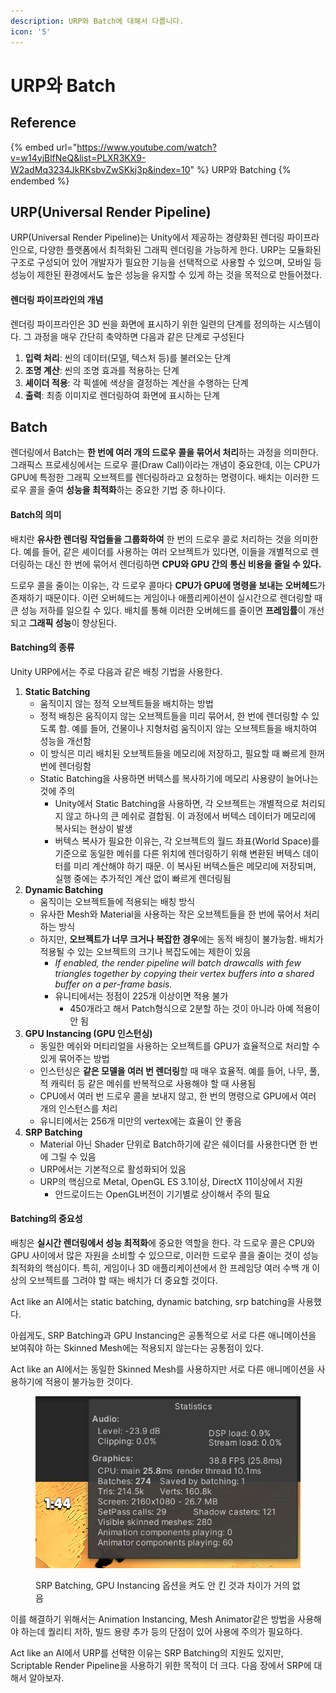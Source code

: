 ```yaml
---
description: URP와 Batch에 대해서 다룹니다.
icon: '5'
---
```


# URP와 Batch

## Reference

{% embed url="https://www.youtube.com/watch?v=w14yjBlfNeQ&list=PLXR3KX9-W2adMq3234JkRKsbvZwSKkj3p&index=10" %}
URP와 Batching
{% endembed %}

## URP(Universal Render Pipeline)

URP(Universal Render Pipeline)는 Unity에서 제공하는 경량화된 렌더링 파이프라인으로, 다양한 플랫폼에서 최적화된 그래픽 렌더링을 가능하게 한다. URP는 모듈화된 구조로 구성되어 있어 개발자가 필요한 기능을 선택적으로 사용할 수 있으며, 모바일 등 성능이 제한된 환경에서도 높은 성능을 유지할 수 있게 하는 것을 목적으로 만들어졌다.

#### 렌더링 파이프라인의 개념

렌더링 파이프라인은 3D 씬을 화면에 표시하기 위한 일련의 단계를 정의하는 시스템이다. 그 과정을 매우 간단히 축약하면 다음과 같은 단계로 구성된다

1. **입력 처리**: 씬의 데이터(모델, 텍스처 등)를 불러오는 단계
2. **조명 계산**: 씬의 조명 효과를 적용하는 단계
3. **셰이더 적용**: 각 픽셀에 색상을 결정하는 계산을 수행하는 단계
4. **출력**: 최종 이미지로 렌더링하여 화면에 표시하는 단계

## Batch

렌더링에서 Batch는 **한 번에 여러 개의 드로우 콜을 묶어서 처리**하는 과정을 의미한다. 그래픽스 프로세싱에서는 드로우 콜(Draw Call)이라는 개념이 중요한데, 이는 CPU가 GPU에 특정한 그래픽 오브젝트를 렌더링하라고 요청하는 명령이다. 배치는 이러한 드로우 콜을 줄여 **성능을 최적화**하는 중요한 기법 중 하나이다.

#### **Batch의 의미**

배치란 **유사한 렌더링 작업들을 그룹화하여** 한 번의 드로우 콜로 처리하는 것을 의미한다. 예를 들어, 같은 셰이더를 사용하는 여러 오브젝트가 있다면, 이들을 개별적으로 렌더링하는 대신 한 번에 묶어서 렌더링하면 **CPU와 GPU 간의 통신 비용을 줄일 수 있다.**

드로우 콜을 줄이는 이유는, 각 드로우 콜마다 **CPU가 GPU에 명령을 보내는 오버헤드**가 존재하기 때문이다. 이런 오버헤드는 게임이나 애플리케이션이 실시간으로 렌더링할 때 큰 성능 저하를 일으킬 수 있다. 배치를 통해 이러한 오버헤드를 줄이면 **프레임률**이 개선되고 **그래픽 성능**이 향상된다.

#### **Batching의 종류**

Unity URP에서는 주로 다음과 같은 배칭 기법을 사용한다.

1. **Static Batching**
   * 움직이지 않는 정적 오브젝트들을 배치하는 방법
   * 정적 배칭은 움직이지 않는 오브젝트들을 미리 묶어서, 한 번에 렌더링할 수 있도록 함. 예를 들어, 건물이나 지형처럼 움직이지 않는 오브젝트들을 배치하여 성능을 개선함
   * 이 방식은 미리 배치된 오브젝트들을 메모리에 저장하고, 필요할 때 빠르게 한꺼번에 렌더링함
   * Static Batching을 사용하면 버텍스를 복사하기에 메모리 사용량이 늘어나는 것에 주의
     * Unity에서 Static Batching을 사용하면, 각 오브젝트는 개별적으로 처리되지 않고 하나의 큰 메쉬로 결합됨. 이 과정에서 버텍스 데이터가 메모리에 복사되는 현상이 발생
     * 버텍스 복사가 필요한 이유는, 각 오브젝트의 월드 좌표(World Space)를 기준으로 동일한 메쉬를 다른 위치에 렌더링하기 위해 변환된 버텍스 데이터를 미리 계산해야 하기 때문. 이 복사된 버텍스들은 메모리에 저장되며, 실행 중에는 추가적인 계산 없이 빠르게 렌더링됨
2. **Dynamic Batching**
   * 움직이는 오브젝트들에 적용되는 배칭 방식
   * 유사한 Mesh와 Material을 사용하는 작은 오브젝트들을 한 번에 묶어서 처리하는 방식
   * 하지만, **오브젝트가 너무 크거나 복잡한 경우**에는 동적 배칭이 불가능함. 배치가 적용될 수 있는 오브젝트의 크기나 복잡도에는 제한이 있음
     * _If enabled, the render pipeline will batch drawcalls with few triangles together by copying their vertex buffers into a shared buffer on a per-frame basis._
     * 유니티에서는 정점이 225개 이상이면 적용 불가
       * 450개라고 해서 Patch형식으로 2분할 하는 것이 아니라 아예 적용이 안 됨
3. **GPU Instancing (GPU 인스턴싱)**
   * 동일한 메쉬와 머티리얼을 사용하는 오브젝트를 GPU가 효율적으로 처리할 수 있게 묶어주는 방법
   * 인스턴싱은 **같은 모델을 여러 번 렌더링**할 때 매우 효율적. 예를 들어, 나무, 풀, 적 캐릭터 등 같은 메쉬를 반복적으로 사용해야 할 때 사용됨
   * CPU에서 여러 번 드로우 콜을 보내지 않고, 한 번의 명령으로 GPU에서 여러 개의 인스턴스를 처리
   * 유니티에서는 256개 미만의 vertex에는 효율이 안 좋음
4. **SRP Batching**
   * Material 아닌 Shader 단위로 Batch하기에 같은 쉐이더를 사용한다면 한 번에 그릴 수 있음
   * URP에서는 기본적으로 활성화되어 있음
   * URP의 핵심으로 Metal, OpenGL ES 3.1이상, DirectX 11이상에서 지원
     * 안드로이드는 OpenGL버전이 기기별로 상이해서 주의 필요

#### **Batching의 중요성**

배칭은 **실시간 렌더링에서 성능 최적화**에 중요한 역할을 한다. 각 드로우 콜은 CPU와 GPU 사이에서 많은 자원을 소비할 수 있으므로, 이러한 드로우 콜을 줄이는 것이 성능 최적화의 핵심이다. 특히, 게임이나 3D 애플리케이션에서 한 프레임당 여러 수백 개 이상의 오브젝트를 그려야 할 때는 배치가 더 중요할 것이다.

Act like an AI에서는 static batching, dynamic batching, srp batching을 사용했다.

아쉽게도, SRP Batching과 GPU Instancing은 공통적으로 서로 다른 애니메이션을 보여줘야 하는 Skinned Mesh에는 적용되지 않는다는 공통점이 있다.

Act like an AI에서는 동일한 Skinned Mesh를 사용하지만 서로 다른 애니메이션을 사용하기에 적용이 불가능한 것이다.

<figure><img src="../.gitbook/assets/urp-1.png" alt="" width="428"><figcaption><p>SRP Batching, GPU Instancing 옵션을 켜도 안 킨 것과 차이가 거의 없음</p></figcaption></figure>

이를 해결하기 위해서는 Animation Instancing, Mesh Animator같은 방법을 사용해야 하는데 퀄리티 저하, 빌드 용량 추가 등의 단점이 있어 사용에 주의가 필요하다.

Act like an AI에서 URP를 선택한 이유는 SRP Batching의 지원도 있지만, Scriptable Render Pipeline을 사용하기 위한 목적이 더 크다. 다음 장에서 SRP에 대해서 알아보자.

